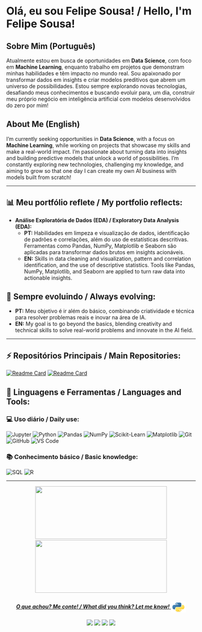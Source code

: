 # Olá, eu sou Felipe Sousa! / Hello, I'm Felipe Sousa!

## Sobre Mim (Português)  
Atualmente estou em busca de oportunidades em **Data Science**, com foco em **Machine Learning**, enquanto trabalho em projetos que demonstram minhas habilidades e têm impacto no mundo real. Sou apaixonado por transformar dados em insights e criar modelos preditivos que abrem um universo de possibilidades. Estou sempre explorando novas tecnologias, desafiando meus conhecimentos e buscando evoluir para, um dia, construir meu próprio negócio em inteligência artificial com modelos desenvolvidos do zero por mim!

## About Me (English)  
I’m currently seeking opportunities in **Data Science**, with a focus on **Machine Learning**, while working on projects that showcase my skills and make a real-world impact. I’m passionate about turning data into insights and building predictive models that unlock a world of possibilities. I’m constantly exploring new technologies, challenging my knowledge, and aiming to grow so that one day I can create my own AI business with models built from scratch!

---

## 📊 Meu portfólio reflete / My portfolio reflects:  
- **Análise Exploratória de Dados (EDA) / Exploratory Data Analysis (EDA):**  
  - **PT:** Habilidades em limpeza e visualização de dados, identificação de padrões e correlações, além do uso de estatísticas descritivas. Ferramentas como Pandas, NumPy, Matplotlib e Seaborn são aplicadas para transformar dados brutos em insights acionáveis.  
  - **EN:** Skills in data cleaning and visualization, pattern and correlation identification, and the use of descriptive statistics. Tools like Pandas, NumPy, Matplotlib, and Seaborn are applied to turn raw data into actionable insights.

## 🚀 Sempre evoluindo / Always evolving:  
- **PT:** Meu objetivo é ir além do básico, combinando criatividade e técnica para resolver problemas reais e inovar na área de IA.  
- **EN:** My goal is to go beyond the basics, blending creativity and technical skills to solve real-world problems and innovate in the AI field.

---

## ⚡ Repositórios Principais / Main Repositories:  

[![Readme Card](https://github-readme-stats.vercel.app/api/pin/?username=benzerinsio&repo=DataScience&title_color=fff&icon_color=f9f9f9&text_color=9f9f9f&bg_color=151515)](https://github.com/benzerinsio/DataScience)
[![Readme Card](https://github-readme-stats.vercel.app/api/pin/?username=benzerinsio&repo=EDA&title_color=fff&icon_color=f9f9f9&text_color=9f9f9f&bg_color=151515)](https://github.com/benzerinsio/EDA)

## 🚀 Linguagens e Ferramentas / Languages and Tools:

### 💻 Uso diário / Daily use:
![Jupyter](https://img.shields.io/badge/-Jupyter-black?style=flat-square&logo=Jupyter)
![Python](https://img.shields.io/badge/-Python-black?style=flat-square&logo=Python)
![Pandas](https://img.shields.io/badge/-Pandas-black?style=flat-square&logo=Pandas)
![NumPy](https://img.shields.io/badge/-NumPy-black?style=flat-square&logo=NumPy)
![Scikit-Learn](https://img.shields.io/badge/-Scikit--Learn-black?style=flat-square&logo=scikit-learn)
![Matplotlib](https://img.shields.io/badge/-Matplotlib-black?style=flat-square&logo=Matplotlib)
![Git](https://img.shields.io/badge/-Git-black?style=flat-square&logo=Git)
![GitHub](https://img.shields.io/badge/-GitHub-black?style=flat-square&logo=GitHub)
![VS Code](https://img.shields.io/badge/-VS%20Code-black?style=flat-square&logo=visual-studio-code)  

### 📚 Conhecimento básico / Basic knowledge:
![SQL](https://img.shields.io/badge/-SQL-black?style=flat-square&logo=MySQL)
![R](https://img.shields.io/badge/-R-black?style=flat-square&logo=R)

---

<div id="header" align="center">
  <img width="350" height="140" src="https://github-readme-stats.vercel.app/api/top-langs/?username=benzerinsio&hide=html&layout=compact&theme=dark" />  <a href="https://github.com/benzerinsio/"> <img width="350px" height="140em" src="https://github-readme-stats.vercel.app/api?username=benzerinsio&show_icons=true&theme=dark&include_commits=true"/>
</div>  
<div align="center">

 #### *O que achou? Me conte! / What did you think? Let me know!* <img align="center" alt="Python" height="30" width="40" src="https://raw.githubusercontent.com/devicons/devicon/master/icons/python/python-original.svg">
 <a href="https://www.linkedin.com/in/felipe-sousa-20968017a/" target="_blank"><img src="https://img.shields.io/badge/-LinkedIn-%230077B5?style=for-the-badge&logo=linkedin&logoColor=white" target="_blank"></a>
 <a href="mailto:felipevsousa7@gmail.com"><img src="https://img.shields.io/badge/-Gmail-%23E4405F?style=for-the-badge&logo=gmail&logoColor=white" target="_blank"></a>
 <a href="https://www.kaggle.com/benzerinsio" target="_blank"><img src="https://img.shields.io/badge/Kaggle-20BEFF?style=for-the-badge&logo=Kaggle&logoColor=white" target="_blank"></a>
 <a href="https://felipevsousa.my.canva.site/portfolio" target="_blank"><img src="https://img.shields.io/badge/Portfolio-00C4B4?style=for-the-badge&logo=Canva&logoColor=white" target="_blank"></a>  
</div>